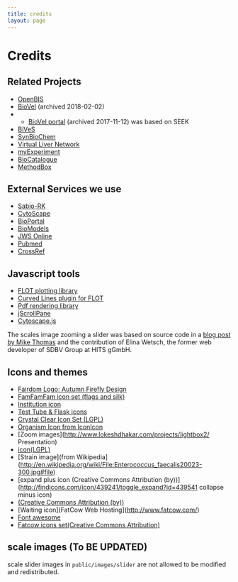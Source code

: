 ```yaml
---
title: credits
layout: page
---
```


# Credits

## Related Projects

* [OpenBIS](http://fair-dom.org/platform/openbis/)
* [BioVel](http://web.archive.org/web/20180202071633/http://www.biovel.eu/) (archived 2018-02-02)
* - [BioVel portal](http://web.archive.org/web/20171112080623/https://portal.biovel.eu/) (archived 2017-11-12) was based on SEEK
* [BiVeS](https://sems.uni-rostock.de/projects/bives/)
* [SynBioChem](http://synbiochem.co.uk/)
* [Virtual Liver Network](http://www.virtual-liver.de/)
* [myExperiment](http://www.myexperiment.org/)
* [BioCatalogue](http://www.biocatalogue.org/)
* [MethodBox](http://www.esciencelab.org.uk/products/methodbox/)

## External Services we use

* [Sabio-RK](http://sabio.villa-bosch.de)
* [CytoScape](http://cytoscapeweb.cytoscape.org)
* [BioPortal](http://bioportal.bioontology.org)
* [BioModels](http://www.ebi.ac.uk/biomodels-main/)
* [JWS Online](http://jjj.biochem.sun.ac.za/)
* [Pubmed](http://www.ncbi.nlm.nih.gov/pubmed)
* [CrossRef](http://www.crossref.org/)

## Javascript tools

* [FLOT plotting library](http://code.google.com/p/flot/)
* [Curved Lines plugin for FLOT](https://github.com/MichaelZinsmaier/CurvedLines)
* [Pdf rendering library](https://github.com/mozilla/pdf.js)
* [jScrollPane](http://jscrollpane.kelvinluck.com/)
* [Cytoscape.js](http://cytoscape.github.io/cytoscape.js/)

The scales image zooming a slider was based on source code in a 
[blog post by Mike
Thomas](http://atomicrobotdesign.com/blog/web-development/controlling-html-using-the-jquery-ui-slider-and-links/)
and the contribution of Elina Wetsch, the former web developer of SDBV Group at
HITS gGmbH.

## Icons and themes

* [Fairdom Logo: Autumn Firefly Design](http://autumn-firefly.co.uk/)
* [FamFamFam icon set (flags and silk)](http://www.famfamfam.com/lab/icons/silk/)
* [Institution icon](http://iconeden.com/)
* [Test Tube & Flask icons](http://www.clker.com/clipart-test-tube-icon.html)
* [Crystal Clear Icon Set (LGPL)](http://www.iconarchive.com/show/crystal-clear-icons-by-everaldo.html)
* [Organism Icon from IconIcon](http://iconicon.net/?page_id=79)
* [Zoom images](http://www.lokeshdhakar.com/projects/lightbox2/ Presentation)
* [icon(LGPL)](http://www.mricons.com/icon/785/128/presentation-slides-icon)
* [Strain image](from Wikipedia](http://en.wikipedia.org/wiki/File:Enterococcus_faecalis20023-300.jpg#file)
* [expand plus icon (Creative Commons Attribution (by))](http://findicons.com/icon/439241/toggle_expand?id=439541 collapse minus icon)
* [(Creative Commons Attribution (by))](http://findicons.com/icon/439180/toggle_collapse?id=439440)
* [Waiting icon](FatCow Web Hosting](http://www.fatcow.com/)
* [Font awesome](http://fortawesome.github.io/Font-Awesome/)
* [Fatcow icons set(Creative Commons Attribution)](http://www.fatcow.com/free-icons)

## scale images (To BE UPDATED)

scale slider images in `public/images/slider` are not allowed to be modified and
redistributed.

